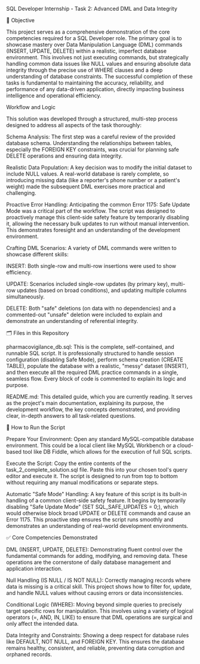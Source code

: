 SQL Developer Internship - Task 2: Advanced DML and Data Integrity

🎯 Objective

This project serves as a comprehensive demonstration of the core competencies required for a SQL Developer role. The primary goal is to showcase mastery over Data Manipulation Language (DML) commands (INSERT, UPDATE, DELETE) within a realistic, imperfect database environment. This involves not just executing commands, but strategically handling common data issues like NULL values and ensuring absolute data integrity through the precise use of WHERE clauses and a deep understanding of database constraints. The successful completion of these tasks is fundamental to maintaining the accuracy, reliability, and performance of any data-driven application, directly impacting business intelligence and operational efficiency.

Workflow and Logic

This solution was developed through a structured, multi-step process designed to address all aspects of the task thoroughly:

Schema Analysis: The first step was a careful review of the provided database schema. Understanding the relationships between tables, especially the FOREIGN KEY constraints, was crucial for planning safe DELETE operations and ensuring data integrity.

Realistic Data Population: A key decision was to modify the initial dataset to include NULL values. A real-world database is rarely complete, so introducing missing data (like a reporter's phone number or a patient's weight) made the subsequent DML exercises more practical and challenging.

Proactive Error Handling: Anticipating the common Error 1175: Safe Update Mode was a critical part of the workflow. The script was designed to proactively manage this client-side safety feature by temporarily disabling it, allowing the necessary bulk updates to run without manual intervention. This demonstrates foresight and an understanding of the development environment.

Crafting DML Scenarios: A variety of DML commands were written to showcase different skills:

INSERT: Both single-row and multi-row insertions were used to show efficiency.

UPDATE: Scenarios included single-row updates (by primary key), multi-row updates (based on broad conditions), and updating multiple columns simultaneously.

DELETE: Both "safe" deletions (on data with no dependencies) and a commented-out "unsafe" deletion were included to explain and demonstrate an understanding of referential integrity.

🗂️ Files in this Repository

pharmacovigilance_db.sql: This is the complete, self-contained, and runnable SQL script. It is professionally structured to handle session configuration (disabling Safe Mode), perform schema creation (CREATE TABLE), populate the database with a realistic, "messy" dataset (INSERT), and then execute all the required DML practice commands in a single, seamless flow. Every block of code is commented to explain its logic and purpose.

README.md: This detailed guide, which you are currently reading. It serves as the project's main documentation, explaining its purpose, the development workflow, the key concepts demonstrated, and providing clear, in-depth answers to all task-related questions.

🚀 How to Run the Script

Prepare Your Environment: Open any standard MySQL-compatible database environment. This could be a local client like MySQL Workbench or a cloud-based tool like DB Fiddle, which allows for the execution of full SQL scripts.

Execute the Script: Copy the entire contents of the task_2_complete_solution.sql file. Paste this into your chosen tool's query editor and execute it. The script is designed to run from top to bottom without requiring any manual modifications or separate steps.

Automatic "Safe Mode" Handling: A key feature of this script is its built-in handling of a common client-side safety feature. It begins by temporarily disabling "Safe Update Mode" (SET SQL_SAFE_UPDATES = 0;), which would otherwise block broad UPDATE or DELETE commands and cause an Error 1175. This proactive step ensures the script runs smoothly and demonstrates an understanding of real-world development environments.

✅ Core Competencies Demonstrated

DML (INSERT, UPDATE, DELETE): Demonstrating fluent control over the fundamental commands for adding, modifying, and removing data. These operations are the cornerstone of daily database management and application interaction.

Null Handling (IS NULL / IS NOT NULL): Correctly managing records where data is missing is a critical skill. This project shows how to filter for, update, and handle NULL values without causing errors or data inconsistencies.

Conditional Logic (WHERE): Moving beyond simple queries to precisely target specific rows for manipulation. This involves using a variety of logical operators (=, AND, IN, LIKE) to ensure that DML operations are surgical and only affect the intended data.

Data Integrity and Constraints: Showing a deep respect for database rules like DEFAULT, NOT NULL, and FOREIGN KEY. This ensures the database remains healthy, consistent, and reliable, preventing data corruption and orphaned records.
